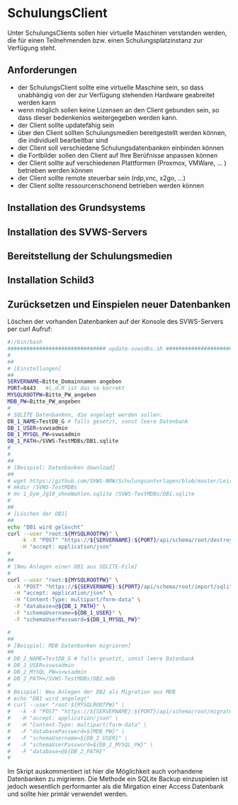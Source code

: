 # SchulungsClient

Unter SchulungsClients sollen hier virtuelle Maschinen verstanden werden, die für einen Teilnehmenden bzw. einen Schulungsplatzinstanz zur Verfügung steht.

## Anforderungen

+ der SchulungsClient sollte eine virtuelle Maschine sein, so dass unabhängig von der zur Verfügung stehenden Hardware geabreitet werden kann
+ wenn möglich sollen keine Lizensen an den Client gebunden sein, so dass dieser bedenkenlos weitergegeben werden kann.
+ der Client sollte updatefähig sein
+ über den Client sollten Schulungsmedien bereitgestellt werden können, die individuell bearbeitbar sind 
+ der Client soll verschiedene Schulungsdatenbanken einbinden können
+ die Fortbilder sollen den Client auf Ihre Berüfnisse anpassen können
+ der Client sollte auf verschiedenen Plattformen (Proxmox, VMWare, ... ) betrieben werden können
+ der Client sollte remote steuerbar sein (rdp,vnc, x2go, ...)
+ der Client sollte ressourcenschonend betrieben werden können

## Installation des Grundsystems

## Installation des SVWS-Servers

## Bereitstellung der Schulungsmedien

## Installation Schild3

## Zurücksetzen und Einspielen neuer Datenbanken

Löschen der vorhanden Datenbanken auf der Konsole des SVWS-Servers per curl Aufruf:

```bash
#!/bin/bash
############################### update-svwsdbs.sh #########################################
#
##
# [Einstellungen]
##
SERVERNAME=Bitte_Domainnamen angeben
PORT=8443   #i.d.R ist das so korrekt 
MYSQLROOTPW=Bitte_PW_angeben
MDB_PW=Bitte_PW_angeben
#
# SQLITE Datenbanken, die angelegt werden sollen:
DB_1_NAME=TestDB_G # falls gesetzt, sonst leere Datenbank
DB_1_USER=svwsadmin
DB_1_MYSQL_PW=svwsadmin
DB_1_PATH=/SVWS-TestMDBs/DB1.sqlite
#
#
##
# [Beispiel: Datenbanken download]
##
# wget https://github.com/SVWS-NRW/Schulungsunterlagen/blob/master/LeistungsdatenSekII/DB/1_Gym_Jg10_ohneWahlen.sqlite
# mkdir /SVWS-TestMDBs                
# mv 1_Gym_Jg10_ohneWahlen.sqlite /SVWS-TestMDBs/DB1.sqlite
#
## 
# [Löschen der DB1]
## 
echo "DB1 wird gelöscht"
curl --user "root:${MYSQLROOTPW}" \
	-k -X "POST" "https://${SERVERNAME}:${PORT}/api/schema/root/destroy/${DB_1_NAME}" \
	-H "accept: application/json"
#
##
# [Neu Anlegen einer DB1 aus SQLITE-File]
#
curl --user "root:${MYSQLROOTPW}" \
  -X "POST" "https://${SERVERNAME}:${PORT}/api/schema/root/import/sqlite/${DB_1_NAME}" \
  -H "accept: application/json" \
  -H "Content-Type: multipart/form-data" \
  -F "database=@${DB_1_PATH}" \
  -F "schemaUsername=${DB_1_USER}" \
  -F "schemaUserPassword=${DB_1_MYSQL_PW}" 

#
##
# [Beispiel: MDB Datenbanken migrieren]
##
# DB_2_NAME=TestDB_G # falls gesetzt, sonst leere Datenbank
# DB_2_USER=svwsadmin
# DB_2_MYSQL_PW=svwsadmin
# DB_2_PATH=/SVWS-TestMDBs/DB2.mdb
#
# Beispiel: Neu Anlegen der DB2 als Migration aus MDB
# echo "DB1 wird angelegt"
# curl --user "root:${MYSQLROOTPW}" \
#	-k -X "POST" "https://${SERVERNAME}:${PORT}/api/schema/root/migrate/mdb/${DB_2_NAME}" \
#	-H "accept: application/json" \
#	-H "Content-Type: multipart/form-data" \
#	-F "databasePassword=${MDB_PW}" \
#	-F "schemaUsername=${DB_2_USER}" \
#	-F "schemaUserPassword=${DB_2_MYSQL_PW}" \ 
#	-F "database=@${DB_2_PATH}"
#

``` 
Im Skript auskommentiert ist hier die Möglichkeit auch vorhandene Datenbanken zu migrieren. Die Methode ein SQLite Backup einzuspielen ist jedoch wesentlich performanter als die Mirgation einer Access Datenbank und sollte hier primär verwendet werden. 



